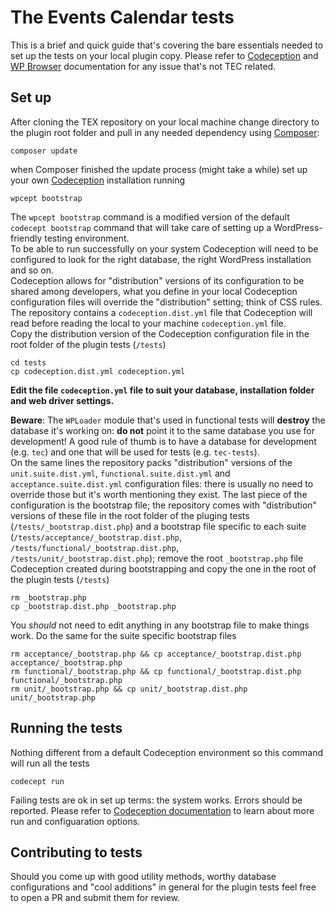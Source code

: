 # The Events Calendar tests

This is a brief and quick guide that's covering the bare essentials needed to set up the tests on your local plugin copy.
Please refer to [Codeception](http://codeception.com/docs) and [WP Browser](https://github.com/lucatume/wp-browser) documentation for any issue that's not TEC related.

## Set up
After cloning the TEX repository on your local machine change directory to the plugin root folder and pull in any needed dependency using [Composer](https://getcomposer.org/):

	composer update

when Composer finished the update process (might take a while) set up your own [Codeception](http://codeception.com/) installation running

	wpcept bootstrap

The `wpcept bootstrap` command is a modified version of the default `codecept bootstrap` command that will take care of setting up a WordPress-friendly testing environment.  
To be able to run successfully on your system Codeception will need to be configured to look for the right database, the right WordPress installation and so on.  
Codeception allows for "distribution" versions of its configuration to be  shared among developers, what you define in your local Codeception configuration files will override the "distribution" setting; think of CSS rules.  
The repository contains a `codeception.dist.yml` file that Codeception will read before reading the local to your machine `codeception.yml` file.  
Copy the distribution version of the Codeception configuration file in the root folder of the plugin tests (`/tests`)
	
	cd tests
	cp codeception.dist.yml codeception.yml

**Edit the file `codeception.yml` file to suit your database, installation folder and web driver settings.**

**Beware**: The `WPLoader` module that's used in functional tests will **destroy** the database it's working on: **do not** point it to the same database you use for development! A good rule of thumb is to have a database for development (e.g. `tec`) and one that will be used for tests (e.g. `tec-tests`).  
On the same lines the repository packs "distribution" versions of the `unit.suite.dist.yml`, `functional.suite.dist.yml` and `acceptance.suite.dist.yml` configuration files: there is usually no need to override those but it's worth mentioning they exist.
The last piece of the configuration is the bootstrap file; the repository comes with "distribution" versions of these file in the root folder of the pluging tests (`/tests/_bootstrap.dist.php`) and a bootstrap file specific to each suite (`/tests/acceptance/_bootstrap.dist.php`, `/tests/functional/_bootstrap.dist.php`, `/tests/unit/_bootstrap.dist.php`); remove the root `_bootstrap.php` file Codeception created during bootstrapping and copy the one in the root of the plugin tests (`/tests`)
	
	rm _bootstrap.php
	cp _bootstrap.dist.php _bootstrap.php

You *should* not need to edit anything in any bootstrap file to make things work. Do the same for the suite specific bootstrap files

	rm acceptance/_bootstrap.php && cp acceptance/_bootstrap.dist.php acceptance/_bootstrap.php
	rm functional/_bootstrap.php && cp functional/_bootstrap.dist.php functional/_bootstrap.php
	rm unit/_bootstrap.php && cp unit/_bootstrap.dist.php unit/_bootstrap.php
	
## Running the tests
Nothing different from a default Codeception environment so this command will run all the tests

	codecept run

Failing tests are ok in set up terms: the system works. Errors should be reported.
Please refer to [Codeception documentation](http://codeception.com/docs) to learn about more run and configuaration options.

## Contributing to tests
Should you come up with good utility methods, worthy database configurations and "cool additions" in general for the plugin tests feel free to open a PR and submit them for review.
